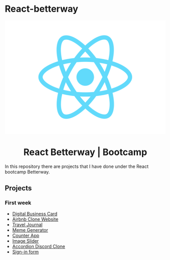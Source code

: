 # React-betterway

<p align="center">
  <img src="./logo.svg" align="center"/>
</p>

<h1 align="center">React Betterway | Bootcamp</h1>

In this repository there are projects that I have done under the React bootcamp Betterway.

## Projects <!-- omit in toc -->
  ### First week
  - [Digital Business Card](https://github.com/IamGrootie/React-betterway/tree/main/digital-business-card)
  - [Airbnb Clone Website](https://github.com/IamGrootie/React-betterway/tree/main/airbnb-clone)
  - [Travel Journal](https://github.com/IamGrootie/React-betterway/tree/main/travel-journal)
  - [Meme Generator](https://github.com/IamGrootie/React-betterway/tree/main/meme-generator)
  - [Counter App](https://github.com/IamGrootie/React-betterway/tree/main/counter-app)
  - [Image Slider](https://github.com/IamGrootie/React-betterway/tree/main/image-slider)
  - [Accordion Discord Clone](https://github.com/IamGrootie/React-betterway/tree/main/accordion)
  - [Sign-in form](https://github.com/IamGrootie/React-betterway/tree/main/login-form)

